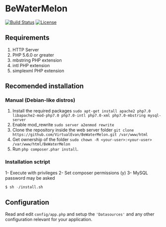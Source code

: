 # BeWaterMelon

[![Build Status](https://img.shields.io/travis/cakephp/app/master.svg?style=flat-square)](https://travis-ci.org/cakephp/app)
[![License](https://img.shields.io/packagist/l/cakephp/app.svg?style=flat-square)](https://packagist.org/packages/cakephp/app)

## Requirements
1. HTTP Server
2. PHP 5.6.0 or greater
3. mbstring PHP extension
4. intl PHP extension
5. simplexml PHP extension

## Recomended installation

### Manual (Debian-like distros)
1. Install the required packages `sudo apt-get install apache2 php7.0 libapache2-mod-php7.0 php7.0-intl php7.0-xml php7.0-mbstring mysql-server`
2. Enable mod_rewrite `sudo server a2enmod rewrite`
3. Clone the repository inside the web server folder `git clone https://github.com/VirtualEvan/BeWaterMelon.git /var/www/html`
4. Get ownership of the folder `sudo chown -R <your-user>:<your-user> /var/www/html/BeWaterMelon`
3. Run `php composer.phar install`.

### Installation sctript
1- Execute with privileges
2- Set composer permissions (y)
3- MySQL password may be asked
```sh
$ sh -/install.sh
```
## Configuration

Read and edit `config/app.php` and setup the `'Datasources'` and any other
configuration relevant for your application.
